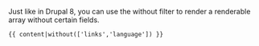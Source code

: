 Just like in Drupal 8, you can use the without filter to render a renderable array without certain fields.


```
{{ content|without(['links','language']) }}
```

